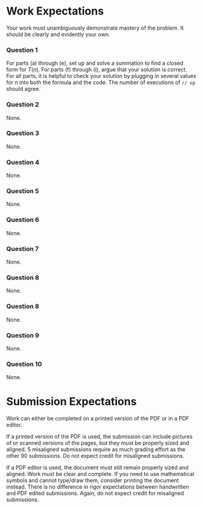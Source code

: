 # Work Expectations
Your work must unambiguously demonstrate mastery of the problem. It should be clearly and evidently your own. 

### Question 1
For parts (a) through (e), set up and solve a summation to find a closed form for $T(n)$. For parts (f) through (i), argue that your solution is correct. For all parts, it is helpful to check your solution by plugging in several values for $n$ into both the formula and the code. The number of executions of `// op` should agree.

### Question 2
None.

### Question 3
None.

### Question 4
None.

### Question 5
None.

### Question 6
None.

### Question 7
None.

### Question 8
None.

### Question 8
None.

### Question 9
None.

### Question 10
None.

# Submission Expectations
Work can either be completed on a printed version of the PDF or in a PDF editor. 

If a printed version of the PDF is used, the submission can include pictures of or scanned versions of the pages, but they must be properly sized and aligned. 5 misaligned submissions require as much grading effort as the other 90 submissions. Do not expect credit for misaligned submissions. 

If a PDF editor is used, the document must still remain properly sized and aligned. Work must be clear and complete. If you need to use mathematical symbols and cannot type/draw them, consider printing the document instead. There is no difference in rigor expectations between handwritten and PDF edited submissions. Again, do not expect credit for misaligned submissions.
